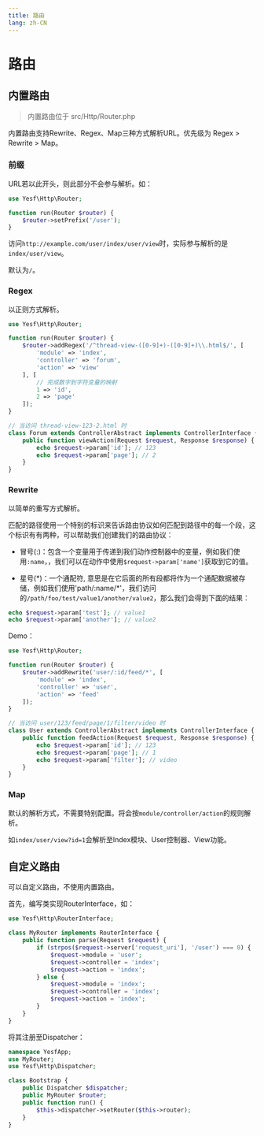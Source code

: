 ```yaml
---
title: 路由
lang: zh-CN
---
```


# 路由

## 内置路由

> 内置路由位于 src/Http/Router.php

内置路由支持Rewrite、Regex、Map三种方式解析URL。优先级为 Regex > Rewrite > Map。

### 前缀

URL若以此开头，则此部分不会参与解析。如：

```php
use Yesf\Http\Router;

function run(Router $router) {
	$router->setPrefix('/user');
}
```

访问`http://example.com/user/index/user/view`时，实际参与解析的是`index/user/view`。

默认为`/`。

### Regex

以正则方式解析。

```php
use Yesf\Http\Router;

function run(Router $router) {
	$router->addRegex('/^thread-view-([0-9]+)-([0-9]+)\\.html$/', [
		'module' => 'index',
		'controller' => 'forum',
		'action' => 'view'
	], [
		// 完成数字到字符变量的映射
		1 => 'id',
		2 => 'page'
	]);
}

// 当访问 thread-view-123-2.html 时
class Forum extends ControllerAbstract implements ControllerInterface {
	public function viewAction(Request $request, Response $response) {
		echo $request->param['id']; // 123
		echo $request->param['page']; // 2
	}
}
```

### Rewrite

以简单的重写方式解析。

匹配的路径使用一个特别的标识来告诉路由协议如何匹配到路径中的每一个段，这个标识有有两种，可以帮助我们创建我们的路由协议：

* 冒号(:)：包含一个变量用于传递到我们动作控制器中的变量，例如我们使用`:name`，，我们可以在动作中使用`$request->param['name']`获取到它的值。

* 星号(\*)：一个通配符, 意思是在它后面的所有段都将作为一个通配数据被存储，例如我们使用'path/:name/*'，我们访问的`/path/foo/test/value1/another/value2`，那么我们会得到下面的结果：

```php
echo $request->param['test']; // value1
echo $request->param['another']; // value2
```

Demo：

```php
use Yesf\Http\Router;

function run(Router $router) {
	$router->addRewrite('user/:id/feed/*', [
		'module' => 'index',
		'controller' => 'user',
		'action' => 'feed'
	]);
}

// 当访问 user/123/feed/page/1/filter/video 时
class User extends ControllerAbstract implements ControllerInterface {
	public function feedAction(Request $request, Response $response) {
		echo $request->param['id']; // 123
		echo $request->param['page']; // 1
		echo $request->param['filter']; // video
	}
}
```

### Map

默认的解析方式，不需要特别配置。将会按`module/controller/action`的规则解析。

如`index/user/view?id=1`会解析至Index模块、User控制器、View功能。

## 自定义路由

可以自定义路由，不使用内置路由。

首先，编写类实现RouterInterface，如：

```php
use Yesf\Http\RouterInterface;

class MyRouter implements RouterInterface {
	public function parse(Request $request) {
		if (strpos($request->server['request_uri'], '/user') === 0) {
			$request->module = 'user';
			$request->controller = 'index';
			$request->action = 'index';
		} else {
			$request->module = 'index';
			$request->controller = 'index';
			$request->action = 'index';
		}
	}
}
```

将其注册至Dispatcher：

```php
namespace YesfApp;
use MyRouter;
use Yesf\Http\Dispatcher;

class Bootstrap {
	public Dispatcher $dispatcher;
	public MyRouter $router;
	public function run() {
		$this->dispatcher->setRouter($this->router);
	}
}
```